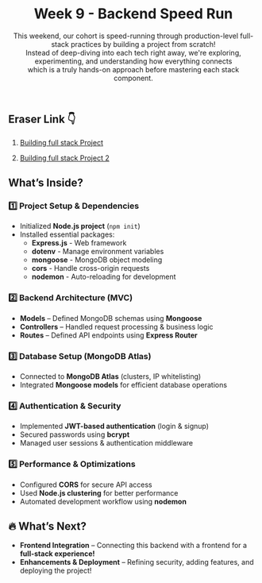 <h1 align="center">
  Week 9 - Backend Speed Run
</h1> 
<p align="center">
    This weekend, our cohort is speed-running through production-level full-stack practices by building a project from scratch! <br>
    Instead of deep-diving into each tech right away, we're exploring, experimenting, and understanding how everything connects <br>
    which is a truly hands-on approach before mastering each stack component.
</p>

<br>

## Eraser Link 👇

1. [Building full stack Project](https://app.eraser.io/workspace/aqaTC9ma4qmZ9CDuSriU)

2. [Building full stack Project 2](https://app.eraser.io/workspace/aqaTC9ma4qmZ9CDuSriU)


## What’s Inside?  

### **1️⃣ Project Setup & Dependencies**  
- Initialized **Node.js project** (`npm init`)  
- Installed essential packages:  
  - **Express.js** - Web framework  
  - **dotenv** - Manage environment variables  
  - **mongoose** - MongoDB object modeling  
  - **cors** - Handle cross-origin requests  
  - **nodemon** - Auto-reloading for development  

### **2️⃣ Backend Architecture (MVC)**  
- **Models** – Defined MongoDB schemas using **Mongoose**  
- **Controllers** – Handled request processing & business logic  
- **Routes** – Defined API endpoints using **Express Router**  

### **3️⃣ Database Setup (MongoDB Atlas)**  
- Connected to **MongoDB Atlas** (clusters, IP whitelisting)  
- Integrated **Mongoose models** for efficient database operations  

### **4️⃣ Authentication & Security**  
- Implemented **JWT-based authentication** (login & signup)  
- Secured passwords using **bcrypt**  
- Managed user sessions & authentication middleware  

### **5️⃣ Performance & Optimizations**  
- Configured **CORS** for secure API access  
- Used **Node.js clustering** for better performance  
- Automated development workflow using **nodemon**  

## 🔥 What’s Next?  
- **Frontend Integration** – Connecting this backend with a frontend for a **full-stack experience!**  
- **Enhancements & Deployment** – Refining security, adding features, and deploying the project!  


